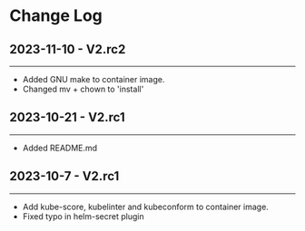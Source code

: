 # Change Log

## 2023-11-10 - V2.rc2

----------

- Added GNU make to container image.
- Changed mv + chown to 'install'

## 2023-10-21 - V2.rc1

----------

- Added README.md

## 2023-10-7 - V2.rc1

----------

- Add kube-score, kubelinter and kubeconform to container image.
- Fixed typo in helm-secret plugin

